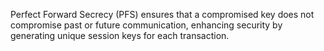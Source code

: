 Perfect Forward Secrecy (PFS) ensures that a compromised key does not compromise past or future communication, enhancing security by generating unique session keys for each transaction.